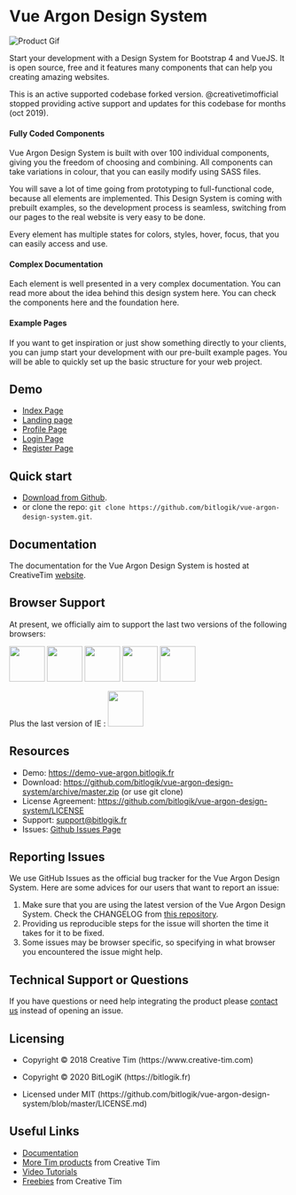 <h1 id="argon-design-system">Vue Argon Design System</h1>

<p><img src="https://s3.amazonaws.com/creativetim_bucket/products/92/original/opt_argon_vue_thumbnail.jpg?1534236902" alt="Product Gif" /></p>

<p>Start your development with a Design System for Bootstrap 4 and VueJS. It is open source, free and it features many components that can help you creating amazing websites.</p>

<p>This is an active supported codebase forked version. @creativetimofficial stopped providing active support and updates for this codebase for months (oct 2019).</p>

<h4 id="fully-coded-components">Fully Coded Components</h4>

<p>Vue Argon Design System is built with over 100 individual components, giving you the freedom of choosing and combining. All components can take variations in colour, that you can easily modify using SASS files.</p>

<p>You will save a lot of time going from prototyping to full-functional code, because all elements are implemented. This Design System is coming with prebuilt examples, so the development process is seamless, switching from our pages to the real website is very easy to be done.</p>

<p>Every element has multiple states for colors, styles, hover, focus, that you can easily access and use.</p>

<h4 id="complex-documentation">Complex Documentation</h4>

<p>Each element is well presented in a very complex documentation. You can read more about the idea behind this design system here. You can check the components here and the foundation here.</p>

<h4 id="example-pages">Example Pages</h4>

<p>If you want to get inspiration or just show something directly to your clients, you can jump start your development with our pre-built example pages. You will be able to quickly set up the basic structure for your web project.</p>

<h2 id="demo">Demo</h2>

<ul>
  <li><a href="https://demo-vue-argon.bitlogik.fr">Index Page</a></li>
  <li><a href="https://demo-vue-argon.bitlogik.fr/#/landing">Landing page</a></li>
  <li><a href="https://demo-vue-argon.bitlogik.fr/#/profile">Profile Page</a></li>
  <li><a href="https://demo-vue-argon.bitlogik.fr/#/login">Login Page</a></li>
  <li><a href="https://demo-vue-argon.bitlogik.fr/#/register">Register Page</a></li>
</ul>

<h2 id="quick-start">Quick start</h2>

<ul>
  <li><a href="https://github.com/bitlogik/vue-argon-design-system/archive/master.zip">Download from Github</a>.</li>
  <li>or clone the repo: <code>git clone https://github.com/bitlogik/vue-argon-design-system.git</code>.</li>
</ul>

<h2 id="documentation">Documentation</h2>

<p>The documentation for the Vue Argon Design System is hosted at CreativeTim <a href="https://demos.creative-tim.com/vue-argon-design-system/documentation/">website</a>.</p>

<h2 id="browser-support">Browser Support</h2>

<p>At present, we officially aim to support the last two versions of the following browsers:</p>

<p><img src="https://s3.amazonaws.com/creativetim_bucket/github/browser/chrome.png" width="64" height="64" />
<img src="https://s3.amazonaws.com/creativetim_bucket/github/browser/firefox.png" width="64" height="64" />
<img src="https://s3.amazonaws.com/creativetim_bucket/github/browser/edge.png" width="64" height="64" />
<img src="https://s3.amazonaws.com/creativetim_bucket/github/browser/safari.png" width="64" height="64" />
<img src="https://s3.amazonaws.com/creativetim_bucket/github/browser/opera.png" width="64" height="64" /></p>

Plus the last version of IE :
<img src="https://vignette.wikia.nocookie.net/logopedia/images/4/48/Internet_Explorer_10_and_11_logo.png" width="64" height="64" />

<h2 id="resources">Resources</h2>

<ul>
  <li>Demo: <a href="https://demo-vue-argon.bitlogik.fr">https://demo-vue-argon.bitlogik.fr</a></li>
  <li>Download: <a href="https://github.com/bitlogik/vue-argon-design-system/archive/master.zip">https://github.com/bitlogik/vue-argon-design-system/archive/master.zip</a> (or use git clone)</li>
  <li>License Agreement: <a href="https://github.com/bitlogik/vue-argon-design-system/LICENSE">https://github.com/bitlogik/vue-argon-design-system/LICENSE</a></li>
  <li>Support: <a href="mailto:support@bitlogik.fr">support@bitlogik.fr</a></li>
  <li>Issues: <a href="https://github.com/bitlogik/vue-argon-design-system/issues">Github Issues Page</a></li>
</ul>

<h2 id="reporting-issues">Reporting Issues</h2>

<p>We use GitHub Issues as the official bug tracker for the Vue Argon Design System. Here are some advices for our users that want to report an issue:</p>

<ol>
  <li>Make sure that you are using the latest version of the Vue Argon Design System. Check the CHANGELOG from <a href="https://github.com/bitlogik/vue-argon-design-system/CHANGELOG.md">this repository</a>.</li>
  <li>Providing us reproducible steps for the issue will shorten the time it takes for it to be fixed.</li>
  <li>Some issues may be browser specific, so specifying in what browser you encountered the issue might help.</li>
</ol>

<h2 id="technical-support-or-questions">Technical Support or Questions</h2>

<p>If you have questions or need help integrating the product please <a href="mailto:contact@bitlogik.fr">contact us</a> instead of opening an issue.</p>

<h2 id="licensing">Licensing</h2>

<ul>
  <li>
    <p>Copyright © 2018 Creative Tim (https://www.creative-tim.com)</p>
  </li>
  <li>
    <p>Copyright © 2020 BitLogiK (https://bitlogik.fr)</p>
  </li>
  <li>
    <p>Licensed under MIT (https://github.com/bitlogik/vue-argon-design-system/blob/master/LICENSE.md)</p>
  </li>
</ul>

<h2 id="useful-links">Useful Links</h2>

<ul>
  <li><a href="https://demos.creative-tim.com/vue-argon-design-system/documentation/">Documentation</a></li>
  <li><a href="https://www.creative-tim.com/bootstrap-themes">More Tim products</a> from Creative Tim</li>
  <li><a href="https://www.youtube.com/channel/UCVyTG4sCw-rOvB9oHkzZD1w">Video Tutorials</a></li>
  <li><a href="https://www.creative-tim.com/bootstrap-themes/free">Freebies</a> from Creative Tim</li>
</ul>

